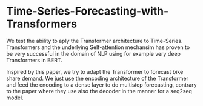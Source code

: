 # Time-Series-Forecasting-with-Transformers

We test the ability to aply the Transformer architecture to Time-Series. Transformers and the underlying Self-attention mechansim has proven to be very successful in the domain of NLP using for example very deep Transformers in BERT.

Inspired by this paper, we try to adapt the Transformer to forecast bike share demand. We just use the encoding architecture of the Transformer and feed the encoding to a dense layer to do multistep forecasting, contrary to the paper where they use also the decoder in the manner for a seq2seq model. 

